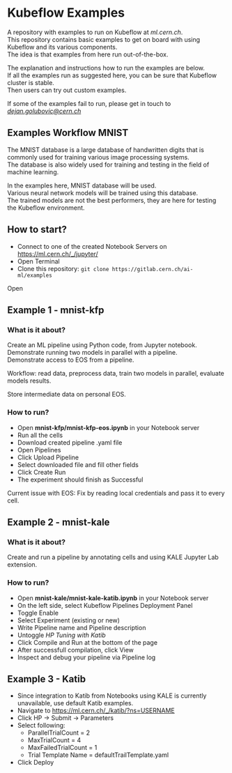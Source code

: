 # Kubeflow Examples

A repository with examples to run on Kubeflow at *ml.cern.ch*. <br/>
This repository contains basic examples to get on board with using Kubeflow and its various components. <br/>
The idea is that examples from here run out-of-the-box.


The explanation and instructions how to run the examples are below.<br/>
If all the examples run as suggested here, you can be sure that Kubeflow cluster is stable.<br/>
Then users can try out custom examples.<br/>

If some of the examples fail to run, please get in touch to *dejan.golubovic@cern.ch*

## Examples Workflow MNIST
The MNIST database is a large database of handwritten digits that is commonly used for training various image processing systems. <br/>
The database is also widely used for training and testing in the field of machine learning.

In the examples here, MNIST database will be used. <br/>
Various neural network models will be trained using this database. <br/>
The trained models are not the best performers, they are here for testing the Kubeflow environment. <br/>

## How to start?

- Connect to one of the created Notebook Servers on https://ml.cern.ch/_/jupyter/
- Open Terminal
- Clone this repository: `git clone https://gitlab.cern.ch/ai-ml/examples`

Open 

## Example 1 - mnist-kfp

### What is it about?

Create an ML pipeline using Python code, from Jupyter notebook. <br/>
Demonstrate running two models in parallel with a pipeline. <br/>
Demonstrate access to EOS from a pipeline.

Workflow: read data, preprocess data, train two models in parallel, evaluate models results.

Store intermediate data on personal EOS.

### How to run?

- Open **mnist-kfp/mnist-kfp-eos.ipynb** in your Notebook server
- Run all the cells
- Download created pipeline .yaml file
- Open Pipelines
- Click Upload Pipeline
- Select downloaded file and fill other fields
- Click Create Run
- The experiment should finish as Successful

Current issue with EOS: Fix by reading local credentials and pass it to every cell.

## Example 2 - mnist-kale

### What is it about?

Create and run a pipeline by annotating cells and using KALE Jupyter Lab extension. <br/>

### How to run?

- Open **mnist-kale/mnist-kale-katib.ipynb** in your Notebook server
- On the left side, select Kubeflow Pipelines Deployment Panel
- Toggle Enable
- Select Experiment (existing or new)
- Write Pipeline name and Pipeline description
- Untoggle *HP Tuning with Katib*
- Click Compile and Run at the bottom of the page
- After successfull compilation, click View
- Inspect and debug your pipeline via Pipeline log

## Example 3 - Katib

- Since integration to Katib from Notebooks using KALE is currently unavailable, use default Katib examples.
- Navigate to https://ml.cern.ch/_/katib/?ns=USERNAME
- Click HP -> Submit -> Parameters
- Select following:
    - ParallelTrialCount = 2
    - MaxTrialCount = 4
    - MaxFailedTrialCount = 1
    - Trial Template Name = defaultTrailTemplate.yaml
- Click Deploy

